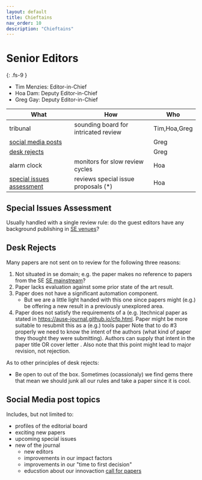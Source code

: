 ```yaml
---
layout: default
title: Chieftains
nav_order: 10
description: "Chieftains"
---
```


# Senior Editors
{: .fs-9 }

- Tim Menzies: Editor-in-Chief
- Hoa Dam: Deputy Editor-in-Chief
- Greg Gay:  Deputy Editor-in-Chief

| What              | How                                | Who    |
|-------------------|--------------------------------------|-------|
| tribunal          | sounding board for intricated review |  Tim,Hoa,Greg     |
|[social media posts](#social-media-post-topics) |                                      |  Greg     |
| [desk rejects](#desk-rejects)    |                                      |  Greg     |
| alarm clock       | monitors for slow review cycles      |  Hoa     |
| [special issues assessment](#special-issues-assessment) | reviews special issue proposals (*) |  Hoa   |


## Special Issues Assessment

Usually handled with a single review rule: do the guest editors have any background publishing in [SE venues](https://scholar.google.com/citations?view_op=top_venues&hl=en&vq=eng_softwaresystems)?

## Desk Rejects

Many papers are not sent on to review for the following three reasons:

1. Not situated in se domain; e.g.  the paper makes no reference to papers from the SE
    [SE mainstream](https://scholar.google.com/citations?view_op=top_venues&hl=en&vq=eng_softwaresystems)?
2. Paper lacks evaluation against some prior state of the art result.
3. Paper does not have a significant automation component.
   - But we are  a little light handed with this one since papers might (e.g.) be offering a new result in a previously unexplored area.
3. Paper does not satisfy the requirements of a (e.g. )technical paper as stated in https://ause-journal.github.io/cfp.html. Paper might be more suitable to resubmit this as a (e.g.) tools paper
Note that to do #3 properly we need to know the intent of the authors (what kind of paper they thought they were submitting). Authors can supply
that intent in the paper  title OR cover letter . Also note that this point might lead to major revision, not rejection.

As to other principles of desk rejects:

-  Be open to out of the box. Sometimes (ocassionaly) we find gems there that mean we should junk all our rules and take a paper since it is  cool.
 

##  Social Media post topics 

Includes, but not limited to:

- profiles of the editorial board
- exciting new papers
- upcoming special issues
- new of the journal
  - new editors
  - improvements in our impact factors
  - improvements in our "time to first decision"
  - educstion about our innovaction [call for papers](cfp.md)


